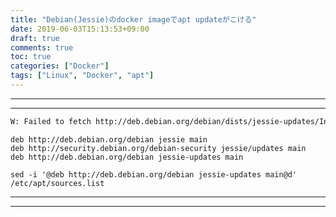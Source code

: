 ```yaml
---
title: "Debian(Jessie)のdocker imageでapt updateがこける"
date: 2019-06-03T15:13:53+09:00
draft: true
comments: true
toc: true
categories: ["Docker"]
tags: ["Linux", "Docker", "apt"]
---
```


<!--more-->

---

<!-- {{< ad/ >}} -->

---

```sh
W: Failed to fetch http://deb.debian.org/debian/dists/jessie-updates/InRelease  Unable to find expected entry 'main/binary-amd64/Packages' in Release file (Wrong sources.list entry or malformed file)
```

```source.list
deb http://deb.debian.org/debian jessie main
deb http://security.debian.org/debian-security jessie/updates main
deb http://deb.debian.org/debian jessie-updates main
```

```
sed -i '@deb http://deb.debian.org/debian jessie-updates main@d' /etc/apt/sources.list
```

---

<!-- {{< ad/ >}} -->

---
